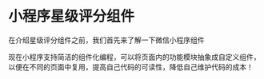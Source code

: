 # 小程序星级评分组件

在介绍星级评分组件之前，我们首先来了解一下微信小程序组件

现在小程序支持简洁的组件化编程，可以将页面内的功能模块抽象成自定义组件，以便在不同的页面中复用，提高自己代码的可读性，降低自己维护代码的成本！ 



